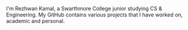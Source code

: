 I'm Rezhwan Kamal, a Swarthmore College junior studying CS & Engineering. My GitHub contains various projects that I have worked on, academic and personal.
